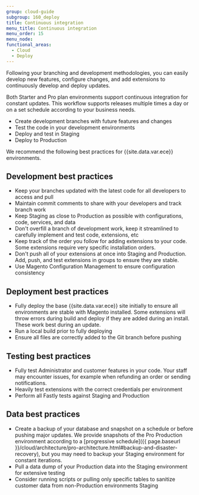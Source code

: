 ```yaml
---
group: cloud-guide
subgroup: 160_deploy
title: Continuous integration
menu_title: Continuous integration
menu_order: 15
menu_node:
functional_areas:
  - Cloud
  - Deploy
---
```


Following your branching and development methodologies, you can easily develop new features, configure changes, and add extensions to continuously develop and deploy updates.

Both Starter and Pro plan environments support continuous integration for constant updates. This workflow supports releases multiple times a day or on a set schedule according to your business needs.

* Create development branches with future features and changes
* Test the code in your development environments
* Deploy and test in Staging
* Deploy to Production

We recommend the following best practices for {{site.data.var.ece}} environments.

## Development best practices

* Keep your branches updated with the latest code for all developers to access and pull
* Maintain commit comments to share with your developers and track branch work
* Keep Staging as close to Production as possible with configurations, code, services, and data
* Don't overfill a branch of development work, keep it streamlined to carefully implement and test code, extensions, etc
* Keep track of the order you follow for adding extensions to your code. Some extensions require very specific installation orders.
* Don't push all of your extensions at once into Staging and Production. Add, push, and test extensions in groups to ensure they are stable.
* Use Magento Configuration Management to ensure configuration consistency

## Deployment best practices

* Fully deploy the base {{site.data.var.ece}} site initially to ensure all environments are stable with Magento installed. Some extensions will throw errors during build and deploy if they are added during an install. These work best during an update.
* Run a local build prior to fully deploying
* Ensure all files are correctly added to the Git branch before pushing

## Testing best practices

* Fully test Administrator and customer features in your code. Your staff may encounter issues, for example when refunding an order or sending notifications.
* Heavily test extensions with the correct credentials per environment
* Perform all Fastly tests against Staging and Production

## Data best practices

* Create a backup of your database and snapshot on a schedule or before pushing major updates. We provide snapshots of the Pro Production environment according to a [progressive schedule]({{ page.baseurl }}/cloud/architecture/pro-architecture.html#backup-and-disaster-recovery), but you may need to backup your Staging environment for constant iterations.
* Pull a data dump of your Production data into the Staging environment for extensive testing
* Consider running scripts or pulling only specific tables to sanitize customer data from non-Production environments Staging

